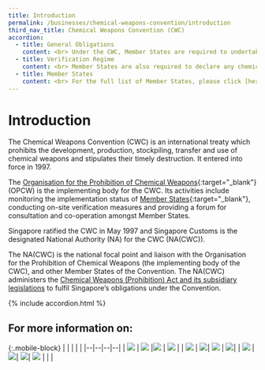 ```yaml
---
title: Introduction
permalink: /businesses/chemical-weapons-convention/introduction
third_nav_title: Chemical Weapons Convention (CWC)
accordion:
  - title: General Obligations
    content: <br> Under the CWC, Member States are required to undertake the following general obligations <br><br> -   Never to develop, produce, otherwise acquire, stockpile or retain chemical weapons, or transfer, directly or indirectly, chemical weapons to anyone <br> -   Never to use chemical weapons <br> -   Never to engage in any military preparations to use chemical weapons <br> -   Never assist, encourage or induce, in any way, anyone to engage in any activity prohibited to a Member State under this Convention <br> -   To destroy all chemical weapons and all chemical weapons production facilities that it owns or possesses or that are located in any place under its jurisdiction and control <br> -   To destroy all chemical weapons that it abandoned on the territory of another Member State <br> -   Not to use riot control agents as a method of warfare <br> 
  - title: Verification Regime
    content: <br> Member States are also required to declare any chemical weapons-related activities and industrial activities relating to the  [scheduled chemicals](/businesses/chemical-weapons-convention/controlled-chemicals)  and facilities producing unscheduled discrete organic chemicals. <br><br> The declarations are the basis for data monitoring and on-site  [inspections](/businesses/chemical-weapons-convention/inspections)  at the declared facilities. These inspections seek to verify that activities at the declared facilities are in accordance with the obligations of the Convention, and consistent with the submitted declarations. It is a confidence-building measure for ensuring that Member States meet the requirements of the Convention, and serves as deterrence against any intention to contravene the provisions of the Convention. <br>
  - title: Member States
    content: <br> For the full list of Member States, please click [here](https://www.opcw.org/about-us/member-states){:target="_blank"}.     
---
```


# Introduction
The Chemical Weapons Convention (CWC) is an international treaty which prohibits the development, production, stockpiling, transfer and use of chemical weapons and stipulates their timely destruction. It entered into force in 1997.

The  [Organisation for the Prohibition of Chemical Weapons](http://www.opcw.org/){:target="_blank"} (OPCW) is the implementing body for the CWC. Its activities include monitoring the implementation status of  [Member States](https://www.opcw.org/about-us/member-states){:target="_blank"}, conducting on-site verification measures and providing a forum for consultation and co-operation amongst Member States.

Singapore ratified the CWC in May 1997 and Singapore Customs is the designated National Authority (NA) for the CWC (NA(CWC)).

The NA(CWC) is the national focal point and liaison with the Organisation for the Prohibition of Chemical Weapons (the implementing body of the CWC), and other Member States of the Convention. The NA(CWC) administers the  [Chemical Weapons (Prohibition) Act and its subsidiary legislations](/businesses/compliance/overview)  to fulfil Singapore’s obligations under the Convention.

{% include accordion.html %}


## For more information on:

{:.mobile-block}
|  |  |  |  |
|--|--|--|--|
| [![](/images/CWC/CWC1.jpg)](/businesses/chemical-weapons-convention/legislation) | [![](/images/CWC/CWC12.jpg)](/businesses/chemical-weapons-convention/announcement) |[![](/images/CWC/CWC2.jpg)](/businesses/chemical-weapons-convention/controlled-chemicals) | [![](/images/CWC/CWC3.jpg)](/businesses/chemical-weapons-convention/licensing-requirements) | 
| [![](/images/CWC/CWC4.jpg)](/businesses/chemical-weapons-convention/import-of-na-cwc-controlled-items) | [![](/images/CWC/CWC5.jpg)](/businesses/chemical-weapons-convention/export-of-na-cwc-controlled-items)| [![](/images/CWC/CWC6.jpg)](/businesses/chemical-weapons-convention/declarations) | [![](/images/CWC/CWC7.jpg)](/businesses/chemical-weapons-convention/inspections)|
| [![](/images/CWC/CWC8.jpg)](/businesses/chemical-weapons-convention/offences) | [![](/images/CWC/CWC9.jpg)](/eservices/customs-forms-and-service-links)| [![](/images/CWC/CWC10.jpg)](/businesses/chemical-weapons-convention/glossary)| [![](/images/CWC/CWC11.jpg)](/businesses/chemical-weapons-convention/useful-links)  | | |
